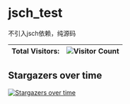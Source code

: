 # jsch_test
不引入jsch依赖，纯源码

|   Total Visitors:   |   ![Visitor Count](https://profile-counter.glitch.me/Yohann0617/count.svg)   |
| ---- | ---- |

## Stargazers over time

[![Stargazers over time](https://starchart.cc/Yohann0617/jsch_test.svg)](https://starchart.cc/Yohann0617/jsch_test)
